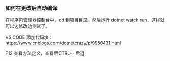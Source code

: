 ### 如何在更改后自动编译

在程序包管理器控制台中，cd 到项目目录，然后运行 dotnet watch run，这样就可以边修改边测试了。



VS CODE 添加代码块：https://www.cnblogs.com/dotnetcrazy/p/9950431.html



F12 查看方法定义，查看后CTRL+- 后退